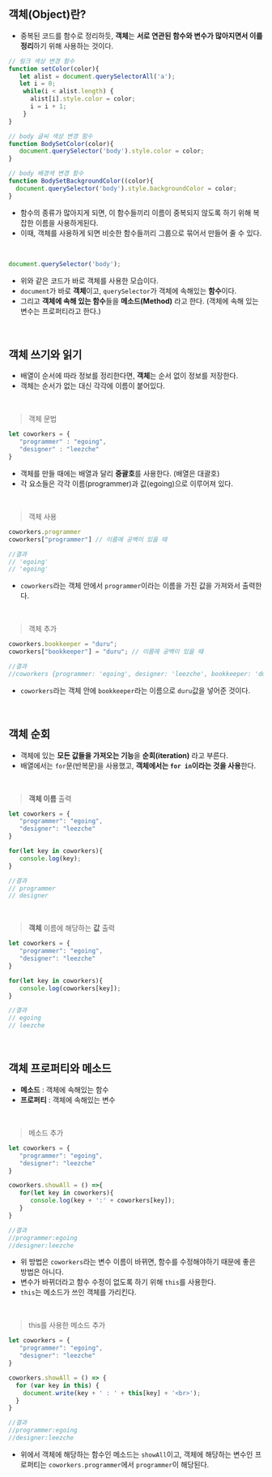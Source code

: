 ## 객체(Object)란? 
- 중복된 코드를 함수로 정리하듯, **객체**는 **서로 연관된 함수와 변수가 많아지면서 이를 정리**하기 위해 사용하는 것이다.

```javascript
// 링크 색상 변경 함수 
function setColor(color){
   let alist = document.querySelectorAll('a');
   let i = 0;
    while(i < alist.length) {
      alist[i].style.color = color;
      i = i + 1;
    }
}

// body 글씨 색상 변경 함수
function BodySetColor(color){
   document.querySelector('body').style.color = color;
}

// body 배경색 변경 함수
function BodySetBackgroundColor((color){
  document.querySelector('body').style.backgroundColor = color;
}

```
- 함수의 종류가 많아지게 되면, 이 함수들끼리 이름이 중복되지 않도록 하기 위해 복잡한 이름을 사용하게된다.
- 이때, 객체를 사용하게 되면 비슷한 함수들끼리 그룹으로 묶어서 만들어 줄 수 있다. 

<br>

```javascript
document.querySelector('body');

```
- 위와 같은 코드가 바로 객체를 사용한 모습이다. 
- ```document```가 바로 **객체**이고, ```querySelector```가 객체에 속해있는 **함수**이다.
- 그리고 **객체에 속해 있는 함수**들을 **메소드(Method)** 라고 한다. (객체에 속해 있는 변수는 프로퍼티라고 한다.) 


<br>

## 객체 쓰기와 읽기
- 배열이 순서에 따라 정보를 정리한다면, **객체**는 순서 없이 정보를 저장한다. 
- 객체는 순서가 없는 대신 각각에 이름이 붙어있다. 

<br>

> 객체 문법

```javascript
let coworkers = {
   "programmer" : "egoing",
   "designer" : "leezche"
}

```
- 객체를 만들 때에는 배열과 달리 **중괄호**를 사용한다. (배열은 대괄호)
- 각 요소들은 각각 이름(programmer)과 값(egoing)으로 이루어져 있다.

<br>

> 객체 사용
```javascript
coworkers.programmer
coworkers["programmer"] // 이름에 공백이 있을 때 

//결과
// 'egoing'
// 'egoing'

```
- ```coworkers```라는 객체 안에서 ```programmer```이라는 이름을 가진 값을 가져와서 출력한다.

<br> 

> 객체 추가
```javascript
coworkers.bookkeeper = "duru";
coworkers["bookkeeper"] = "duru"; // 이름에 공백이 있을 때

//결과
//coworkers {programmer: 'egoing', designer: 'leezche', bookkeeper: 'duru'}

```
- ```coworkers```라는 객체 안에 ```bookkeeper```라는 이름으로 ```duru```값을 넣어준 것이다.

<br>

## 객체 순회
- 객체에 있는 **모든 값들을 가져오는 기능**을 **순회(iteration)** 라고 부른다. 
- 배열에서는 ```for```문(반복문)을 사용했고, **객체에서는 ```for in```이라는 것을 사용**한다. 
<br>

> **객체 이름** 출력
```javascript
let coworkers = {
   "programmer": "egoing",
   "designer": "leezche"
}

for(let key in coworkers){
   console.log(key);
}

//결과
// programmer
// designer


```

<br>

> **객체** 이름에 해당하는 **값** 출력
```javascript
let coworkers = {
   "programmer": "egoing",
   "designer": "leezche"
}

for(let key in coworkers){
   console.log(coworkers[key]);
}

//결과
// egoing
// leezche

```

<br>

## 객체 프로퍼티와 메소드
- **메소드** :  객체에 속해있는 함수
- **프로퍼티** : 객체에 속해있는 변수

<br>


> 메소드 추가 
```javascript
let coworkers = {
   "programmer": "egoing",
   "designer": "leezche"
}

coworkers.showAll = () =>{
   for(let key in coworkers){
      console.log(key + ':' + coworkers[key]);
   }
}

//결과
//programmer:egoing
//designer:leezche

```
- 위 방법은 ```coworkers```라는 변수 이름이 바뀌면, 함수를 수정해야하기 때문에 좋은 방법은 아니다.
- 변수가 바뀌더라고 함수 수정이 없도록 하기 위해 ```this```를 사용한다.
- ```this```는 메소드가 쓰인 객체를 가리킨다.

<br>

> this를 사용한 메소드 추가
```javascript
let coworkers = {
   "programmer": "egoing",
   "designer": "leezche"
}

coworkers.showAll = () => {
  for (var key in this) {
    document.write(key + ' : ' + this[key] + '<br>');
  }
}

//결과
//programmer:egoing
//designer:leezche

```
- 위에서 객체에 해당하는 함수인 메소드는 ```showAll```이고, 객체에 해당하는 변수인 프로퍼티는 ```coworkers.programmer```에서 ```programmer```이 해당된다.







